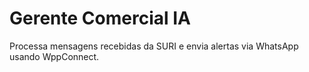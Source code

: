 # Gerente Comercial IA

Processa mensagens recebidas da SURI e envia alertas via WhatsApp usando WppConnect.
